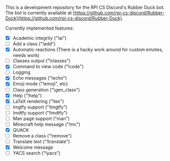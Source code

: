 This is a development repository for the RPI CS Discord's Rubber Duck bot.  The bot is currently available at [https://github.com/rpi-cs-discord/Rubber-Duck](https://github.com/rpi-cs-discord/Rubber-Duck).

Currently implemented features:
* [X] Academic integrity ("!ai")
* [ ] Add a class ("!add")
* [X] Automatic reactions (There is a hacky work around for custom emotes, needs work)
* [ ] Classes output ("!classes")
* [X] Command to view code ("!code")
* [ ] Logging
* [X] Echo messages ("!echo")
* [X] Emoji mode ("!emoji", etc)
* [ ] Class generation ("\gen_class")
* [X] Help ("!help")
* [X] LaTeX rendering ("!tex")
* [ ] lmgtfy support ("!lmgtfy")
* [ ] lmdtfy support ("!lmdtfy")
* [ ] Man page support ("man")
* [ ] Minecraft help message ("!mc")
* [X] QUACK
* [ ] Remove a class ("!remove")
* [ ] Translate text ("!translate")
* [X] Welcome message
* [ ] YACS search ("!yacs")
